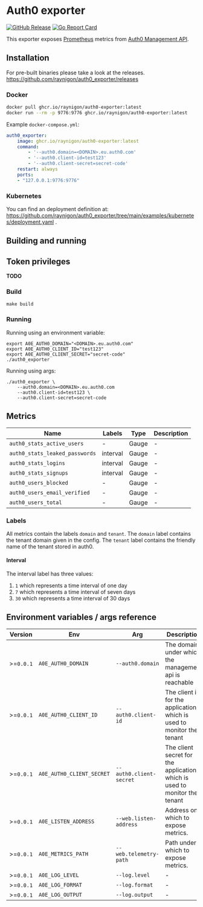 # Auth0 exporter

[![GitHub Release](https://img.shields.io/github/release/raynigon/auth0_exporter.svg?style=flat)](https://github.com/raynigon/auth0_exporter/releases)
[![Go Report Card](https://goreportcard.com/badge/github.com/raynigon/auth0_exporter/v2)](https://goreportcard.com/report/github.com/raynigon/github_billing_exporter/v2)

This exporter exposes [Prometheus](https://prometheus.io/) metrics from [Auth0 Management API](https://auth0.com/docs/api/management/v2/).


## Installation

For pre-built binaries please take a look at the releases.
https://github.com/raynigon/auth0_exporter/releases

### Docker

```bash
docker pull ghcr.io/raynigon/auth0-exporter:latest
docker run --rm -p 9776:9776 ghcr.io/raynigon/auth0-exporter:latest
```

Example `docker-compose.yml`:

```yaml
auth0_exporter:
    image: ghcr.io/raynigon/auth0-exporter:latest
    command:
        - '--auth0.domain=<DOMAIN>.eu.auth0.com'
        - '--auth0.client-id=test123'
        - '--auth0.client-secret=secret-code'
    restart: always
    ports:
    - "127.0.0.1:9776:9776"
```

### Kubernetes

You can find an deployment definition at: https://github.com/raynigon/auth0_exporter/tree/main/examples/kubernetes/deployment.yaml .

## Building and running

## Token privileges

**TODO**

### Build

    make build

### Running

Running using an environment variable:

    export A0E_AUTH0_DOMAIN="<DOMAIN>.eu.auth0.com"
    export A0E_AUTH0_CLIENT_ID="test123"
    export A0E_AUTH0_CLIENT_SECRET="secret-code"
    ./auth0_exporter

Running using args:

    ./auth0_exporter \
        --auth0.domain=<DOMAIN>.eu.auth0.com 
        --auth0.client-id=test123 \
        --auth0.client-secret=secret-code

## Metrics

Name                            | Labels    | Type  | Description 
--------------------------------|-----------|-------|-------------
`auth0_stats_active_users`      | -         | Gauge | -
`auth0_stats_leaked_passwords`  | interval  | Gauge | -
`auth0_stats_logins`            | interval  | Gauge | -
`auth0_stats_signups`           | interval  | Gauge | -
`auth0_users_blocked`           | -         | Gauge | -
`auth0_users_email_verified`    | -         | Gauge | -
`auth0_users_total`             | -         | Gauge | -

### Labels
All metrics contain the labels `domain` and `tenant`.
The `domain` label contains the tenant domain given in the config.
The `tenant` label contains the friendly name of the tenant stored in auth0.

#### Interval
The interval label has three values:
1. `1` which represents a time interval of one day
1. `7` which represents a time interval of seven days
1. `30` which represents a time interval of 30 days

## Environment variables / args reference

Version    | Env		               | Arg		             | Description			                	       | Default
-----------|---------------------------|-------------------------|-------------------------------------------------|---------
\>=`0.0.1` | `A0E_AUTH0_DOMAIN`        | `--auth0.domain`	     | The domain under which the management api is reachable                                               | **REQUIRED**
\>=`0.0.1` | `A0E_AUTH0_CLIENT_ID`     | `--auth0.client-id`	 | The client id for the application which is used to monitor the tenant                                               | **REQUIRED**
\>=`0.0.1` | `A0E_AUTH0_CLIENT_SECRET` | `--auth0.client-secret` | The client secret for the application which is used to monitor the tenant                                               | **REQUIRED**
\>=`0.0.1` | `A0E_LISTEN_ADDRESS`      | `--web.listen-address`  | Address on which to expose metrics.             | `:9776`
\>=`0.0.1` | `A0E_METRICS_PATH`	       | `--web.telemetry-path`  | Path under which to expose metrics.             | `/metrics`
\>=`0.0.1` | `A0E_LOG_LEVEL`           | `--log.level`	         | -                                               | `"info"`
\>=`0.0.1` | `A0E_LOG_FORMAT`          | `--log.format`	         | -                                               | `"logfmt"`
\>=`0.0.1` | `A0E_LOG_OUTPUT`          | `--log.output`	         | -                                               | `"stdout"`


